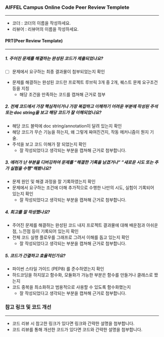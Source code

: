 ### AIFFEL Campus Online Code Peer Review Templete
---
- 코더 : 코더의 이름을 작성하세요.
- 리뷰어 : 리뷰어의 이름을 작성하세요.
  
#### PRT(Peer Review Template)
---
##### 1. 주어진 문제를 해결하는 완성된 코드가 제출되었나요?

  - [ ] 문제에서 요구하는 최종 결과물이 첨부되었는지 확인
  * 문제를 해결하는 완성된 코드란 프로젝트 루브릭 3개 중 2개, 퀘스트 문제 요구조건 등을 지칭
     * 해당 조건을 만족하는 코드를 캡쳐해 근거로 첨부
##### 2. 전체 코드에서 가장 핵심적이거나 가장 복잡하고 이해하기 어려운 부분에 작성된 주석 또는 doc string을 보고 해당 코드가 잘 이해되었나요?

  * 해당 코드 블럭에 doc string/annotation이 달려 있는지 확인
  * 해당 코드가 무슨 기능을 하는지, 왜 그렇게 짜여진건지, 작동 메커니즘이 뭔지 기술.
  * 주석을 보고 코드 이해가 잘 되었는지 확인
    * 잘 작성되었다고 생각되는 부분을 캡쳐해 근거로 첨부합니다.
##### 3. 에러가 난 부분을 디버깅하여 문제를 “해결한 기록을 남겼거나” ”새로운 시도 또는 추가 실험을 수행”해봤나요?

  * 문제 원인 및 해결 과정을 잘 기록하였는지 확인
  * 문제에서 요구하는 조건에 더해 추가적으로 수행한 나만의 시도, 실험이 기록되어 있는지 확인
    * 잘 작성되었다고 생각되는 부분을 캡쳐해 근거로 첨부합니다.
##### 4. 회고를 잘 작성했나요?

  * 주어진 문제를 해결하는 완성된 코드 내지 프로젝트 결과물에 대해 배운점과 아쉬운점, 느낀점 등이 기록되어 있는지 확인
  * 전체 코드 실행 플로우를 그래프로 그려서 이해를 돕고 있는지 확인
    * 잘 작성되었다고 생각되는 부분을 캡쳐해 근거로 첨부합니다.
##### 5. 코드가 간결하고 효율적인가요?

  * 파이썬 스타일 가이드 (PEP8) 를 준수하였는지 확인
  * 하드코딩을 하지않고 함수화, 모듈화가 가능한 부분은 함수를 만들거나 클래스로 짰는지
  * 코드 중복을 최소화하고 범용적으로 사용할 수 있도록 함수화했는지
    * 잘 작성되었다고 생각되는 부분을 캡쳐해 근거로 첨부합니다.
    
### 참고 링크 및 코드 개선
---
- 코드 리뷰 시 참고한 링크가 있다면 링크와 간략한 설명을 첨부합니다.
- 코드 리뷰를 통해 개선한 코드가 있다면 코드와 간략한 설명을 첨부합니다. 

